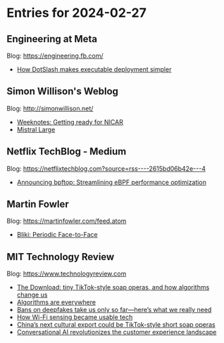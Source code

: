 # Entries for 2024-02-27
## Engineering at Meta 
Blog: https://engineering.fb.com/ 

- [How DotSlash makes executable deployment simpler](https://engineering.fb.com/2024/02/26/developer-tools/dotslash-meta-tech-podcast/)
## Simon Willison's Weblog 
Blog: http://simonwillison.net/ 

- [Weeknotes: Getting ready for NICAR](https://simonwillison.net/2024/Feb/27/weeknotes-getting-ready-for-nicar/#atom-everything)
- [Mistral Large](https://simonwillison.net/2024/Feb/26/mistral-large/#atom-everything)
## Netflix TechBlog - Medium 
Blog: https://netflixtechblog.com?source=rss----2615bd06b42e---4 

- [Announcing bpftop: Streamlining eBPF performance optimization](https://netflixtechblog.com/announcing-bpftop-streamlining-ebpf-performance-optimization-6a727c1ae2e5?source=rss----2615bd06b42e---4)
## Martin Fowler 
Blog: https://martinfowler.com/feed.atom 

- [Bliki: Periodic Face-to-Face](https://martinfowler.com/bliki/PeriodicFaceToFace.html)
## MIT Technology Review 
Blog: https://www.technologyreview.com 

- [The Download: tiny TikTok-style soap operas, and how algorithms change us](https://www.technologyreview.com/2024/02/27/1089015/tiny-soap-operas-algorithms-change-us/)
- [Algorithms are everywhere](https://www.technologyreview.com/2024/02/27/1088164/algorithms-book-reviews-kyle-chayka-chris-wiggins-matthew-l-jones-josh-simons/)
- [Bans on deepfakes take us only so far—here’s what we really need](https://www.technologyreview.com/2024/02/27/1089010/bans-on-deepfakes-take-us-only-so-far-heres-what-we-really-need/)
- [How Wi-Fi sensing became usable tech](https://www.technologyreview.com/2024/02/27/1088154/wifi-sensing-tracking-movements/)
- [China’s next cultural export could be TikTok-style short soap operas](https://www.technologyreview.com/2024/02/27/1088980/chinese-short-drama-tiktok-flextv/)
- [Conversational AI revolutionizes the customer experience landscape](https://www.technologyreview.com/2024/02/26/1088846/conversational-ai-revolutionizes-the-customer-experience-landscape/)